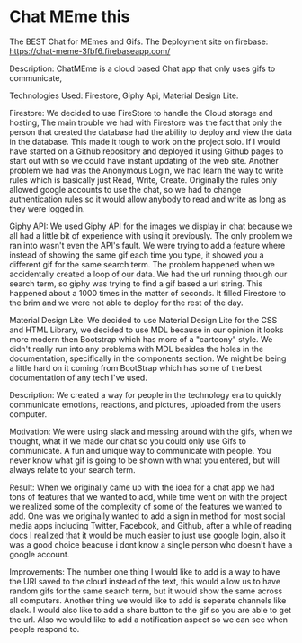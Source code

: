 # Chat MEme this
The BEST Chat for MEmes and Gifs.
The Deployment site on firebase:
https://chat-meme-3fbf6.firebaseapp.com/

Description: ChatMEme is a cloud based Chat app that only uses gifs to communicate,

Technologies Used: Firestore, Giphy Api, Material Design Lite.

Firestore: We decided to use FireStore to handle the Cloud storage and hosting, The main trouble we had with Firestore was the fact that only the person that created the database had the ability to deploy and view the data in the database. This made it tough to work on the project solo. If I would have started on a Github repository and deployed it using Github pages to start out with so we could have instant updating of the web site. Another problem we had was the Anonymous Login, we had learn the way to write rules which is basically just Read, Write, Create. Originally the rules only allowed google accounts to use the chat, so we had to change authentication rules so it would allow anybody to read and write as long as they were logged in.

Giphy API: We used Giphy API for the images we display in chat because we all
had a little bit of experience with using it previously. The only problem we ran into wasn't even the API's fault. We were trying to add a feature where instead of showing the same gif each time you type, it showed you a different gif for the same search term. The problem happened when we accidentally created a loop of our data. We had the url running through our search term, so giphy was trying to find a gif based a url string. This happened about a 1000 times in the matter of seconds. It filled Firestore to the brim and we were not able to deploy for the rest of the day.

Material Design Lite: We decided to use Material Design Lite for the CSS and HTML Library, we decided to use MDL because in our opinion it looks more modern then Bootstrap which has more of a "cartoony" style. We didn't really run into any problems with MDL besides the holes in the documentation, specifically in the components section. We might be being a little hard on it coming from BootStrap which has some of the best documentation of any tech I've used.

Description: We created a way for people in the technology era to quickly communicate emotions, reactions, and pictures, uploaded from the users computer.

Motivation: We were using slack and messing around with the gifs, when we thought, what if we made our chat so you could only use Gifs to communicate. A fun and unique way to communicate with people. You never know what gif is going to be shown with what you entered, but will always relate to your search term.

Result: When we originally came up with the idea for a chat app we had tons of features that we wanted to add, while time went on with the project we realized some of the complexity of some of the features we wanted to add. One was we originally wanted to add a sign in method for most social media apps including Twitter, Facebook, and Github, after a while of reading docs I realized that it would be much easier to just use google login, also it was a good choice beacuse i dont know a single person who doesn't have a google account.

Improvements: The number one thing I would like to add is a way to have the URl saved to the cloud instead of the text, this would allow us to have random gifs for the same search term, but it would show the same across all computers. Another thing we would like to add is seperate channels like slack. I would also like to add a share button to the gif so you are able to get the url. Also we would like to add a notification aspect so we can see when people respond to. 
 
